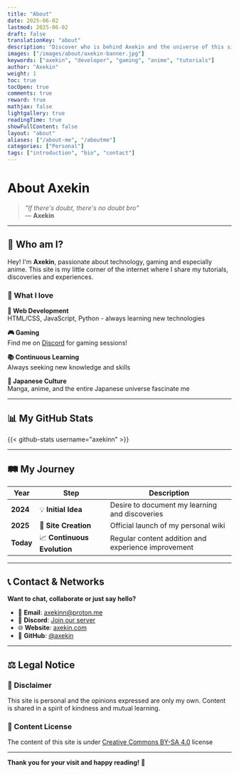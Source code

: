 ```yaml
---
title: "About"
date: 2025-06-02
lastmod: 2025-06-02
draft: false
translationKey: "about"
description: "Discover who is behind Axekin and the universe of this site"
images: ["/images/about/axekin-banner.jpg"]
keywords: ["axekin", "developer", "gaming", "anime", "tutorials"]
author: "Axekin"
weight: 1
toc: true
tocOpen: true
comments: true
reward: true
mathjax: false
lightgallery: true
readingTime: true
showFullContent: false
layout: "about"
aliases: ["/about-me", "/aboutme"]
categories: ["Personal"]
tags: ["introduction", "bio", "contact"]
---
```


# About Axekin

> *"If there's doubt, there's no doubt bro"*  
> — **Axekin**

---

## 👋 Who am I?

Hey! I'm **Axekin**, passionate about technology, gaming and especially anime. This site is my little corner of the internet where I share my tutorials, discoveries and experiences.

### 🎯 What I love

**🚀 Web Development**  
HTML/CSS, JavaScript, Python - always learning new technologies

**🎮 Gaming**  
Find me on [Discord](https://discord.gg/axekin) for gaming sessions!

**📚 Continuous Learning**  
Always seeking new knowledge and skills

**🎌 Japanese Culture**  
Manga, anime, and the entire Japanese universe fascinate me

---

## 📊 My GitHub Stats

{{< github-stats username="axekinn" >}}

---

## 🛤️ My Journey

| Year | Step | Description |
|------|------|-------------|
| **2024** | 💡 **Initial Idea** | Desire to document my learning and discoveries |
| **2025** | 🚀 **Site Creation** | Official launch of my personal wiki |
| **Today** | 📈 **Continuous Evolution** | Regular content addition and experience improvement |

---

## 📞 Contact & Networks

**Want to chat, collaborate or just say hello?**

- 📧 **Email**: [axekinn@proton.me](mailto:axekinn@proton.me)
- 💬 **Discord**: [Join our server](https://discord.gg/axekin)
- 🌐 **Website**: [axekin.com](https://axekin.com)
- 🐙 **GitHub**: [@axekin](https://github.com/axekinn)

---

## ⚖️ Legal Notice

### 📝 Disclaimer
This site is personal and the opinions expressed are only my own. Content is shared in a spirit of kindness and mutual learning.

### 📄 Content License
The content of this site is under [Creative Commons BY-SA 4.0](https://creativecommons.org/licenses/by-sa/4.0/) license

---

**Thank you for your visit and happy reading!** 🚀